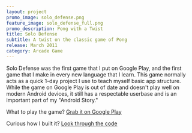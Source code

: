 ```yaml
---
layout: project
promo_image: solo_defense.png
feature_image: solo_defense_full.png
promo_description: Pong with a Twist
title: Solo Defense
subtitle: A twist on the classic game of Pong
release: March 2011
category: Arcade Game
---
```

Solo Defense was the first game that I put on Google Play, and the first game that I make in
every new language that I learn. This game normally acts as a quick 1-day project I use to
teach myself basic app structure. While the game on Google Play is out of date and doesn't
play well on modern Android devices, it still has a respectable userbase and is an important
part of my "Android Story."

What to play the game? [Grab it on Google Play](https://play.google.com/store/apps/details?id=com.petronicarts.solodefense)

Curious how I built it? [Look through the code](https://github.com/Tornquist/Solo_Defense)
